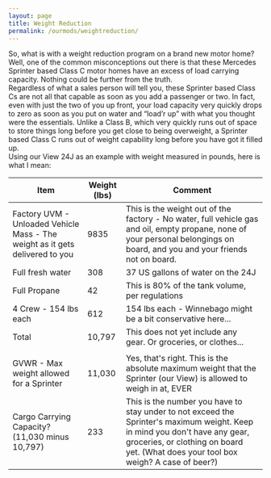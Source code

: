 ```yaml
---
layout: page
title: Weight Reduction
permalink: /ourmods/weightreduction/
---
```


So, what is with a weight reduction program on a brand new motor home?  Well, one of the common misconceptions out there is that these Mercedes Sprinter based Class C motor homes have an excess of load carrying capacity.  Nothing could be further from the truth.  
Regardless of what a sales person will tell you, these Sprinter based Class Cs are not all that capable as soon as you add a passenger or two.  In fact, even with just the two of you up front, your load capacity very quickly drops to zero as soon as you put on water and “load’r up” with what you thought were the essentials.  Unlike a Class B, which very quickly runs out of space to store things long before you get close to being overweight, a Sprinter based Class C runs out of weight capability long before you have got it filled up.  
Using our View 24J as an example with weight measured in pounds, here is what I mean:


| Item                                                                         | Weight (lbs) | Comment                                                                                                                                                                                                               |
|------------------------------------------------------------------------------|--------------|-----------------------------------------------------------------------------------------------------------------------------------------------------------------------------------------------------------------------|
| Factory UVM - Unloaded Vehicle Mass - The weight as it gets delivered to you | 9835         | This is the weight out of the factory - No water, full vehicle gas and oil, empty propane, none of your personal belongings on board, and you and your friends not on board.                                          |
| Full fresh water                                                             | 308          | 37 US gallons of water on the 24J                                                                                                                                                                                     |
| Full Propane                                                                 | 42           | This is 80% of the tank volume, per regulations                                                                                                                                                                      |
| 4 Crew - 154 lbs each                                                        | 612          | 154 lbs each - Winnebago might be a bit conservative here...                                                                                                                                                          |
| Total                                                                        | 10,797       | This does not yet include any gear.  Or groceries, or clothes...                                                                                                                                                      |
|                                                                              |              |                                                                                                                                                                                                                       |
| GVWR - Max weight allowed for a Sprinter                                     | 11,030       | Yes, that's right.  This is the absolute maximum weight that the Sprinter (our View) is allowed to weigh in at, EVER                                                                                                  |
| Cargo Carrying Capacity? (11,030 minus 10,797)                               | 233          | This is the number you have to stay under to not exceed the Sprinter's maximum weight.  Keep in mind you don't have any gear, groceries, or clothing on board yet.  (What does your tool box weigh?  A case of beer?) |
